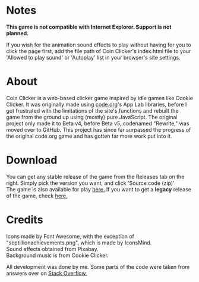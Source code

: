 # Notes
**This game is not compatible with Internet Explorer. Support is not planned.**  

If you wish for the animation sound effects to play without having for you to click the page first, add the file path of Coin Clicker's index.html file to your 'Allowed to play sound' or 'Autoplay' list in your browser's site settings.
  
# About
Coin Clicker is a web-based clicker game inspired by idle games like Cookie Clicker. It was originally made using [code.org](https://code.org)'s App Lab libraries, before I got frustrated with the limitations of the site's functions and rebuilt the game from the ground up using (mostly) pure JavaScript. The original project only made it to Beta v4, before Beta v5, codenamed "Rewrite," was moved over to GitHub. This project has since far surpassed the progress of the original code.org game and has gotten far more work put into it.  

# Download
You can get any stable release of the game from the Releases tab on the right. Simply pick the version you want, and click 'Source code (zip)'  
The game is also available for play [here.](https://coin-clicker.surge.sh)
If you want to get a **legacy** release of the game, check [here.](https://github.com/Xatra1/coin-clicker-archive)
  
# Credits
Icons made by Font Awesome, with the exception of "septillionachievements.png", which is made by IconsMind.  
Sound effects obtained from Pixabay.  
Background music is from Cookie Clicker.    
  
All development was done by me. Some parts of the code were taken from answers over on [Stack Overflow.](https://stackoverflow.com)
